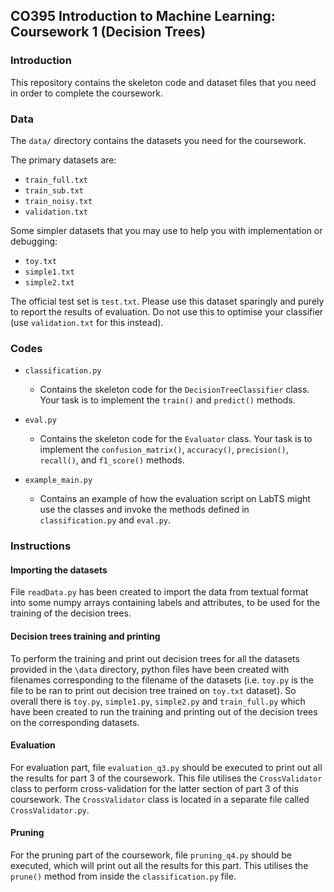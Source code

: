 ## CO395 Introduction to Machine Learning: Coursework 1 (Decision Trees)

### Introduction

This repository contains the skeleton code and dataset files that you need 
in order to complete the coursework.

### Data

The ``data/`` directory contains the datasets you need for the coursework.

The primary datasets are:
- ``train_full.txt``
- ``train_sub.txt``
- ``train_noisy.txt``
- ``validation.txt``

Some simpler datasets that you may use to help you with implementation or 
debugging:
- ``toy.txt``
- ``simple1.txt``
- ``simple2.txt``

The official test set is ``test.txt``. Please use this dataset sparingly and 
purely to report the results of evaluation. Do not use this to optimise your 
classifier (use ``validation.txt`` for this instead). 


### Codes

- ``classification.py``

	* Contains the skeleton code for the ``DecisionTreeClassifier`` class. Your task 
is to implement the ``train()`` and ``predict()`` methods.


- ``eval.py``

	* Contains the skeleton code for the ``Evaluator`` class. Your task is to 
implement the ``confusion_matrix()``, ``accuracy()``, ``precision()``, 
``recall()``, and ``f1_score()`` methods.


- ``example_main.py``

	* Contains an example of how the evaluation script on LabTS might use the classes
and invoke the methods defined in ``classification.py`` and ``eval.py``.


### Instructions

#### Importing the datasets
File ``readData.py`` has been created to import the data from textual format into some numpy
arrays containing labels and attributes, to be used for the training of the decision trees.


#### Decision trees training and printing
To perform the training and print out decision trees for all the datasets provided in 
the ``\data`` directory, python files have been created with 
filenames corresponding to the filename of the datasets
(i.e. ``toy.py`` is the file to be ran to print out decision tree trained on ``toy.txt`` dataset).
So overall there is ``toy.py``, ``simple1.py``, ``simple2.py`` and ``train_full.py`` which have
been created to run the training and printing out of the decision trees on the corresponding datasets.

#### Evaluation
For evaluation part, file ``evaluation_q3.py`` should be executed to print out all the results
for part 3 of the coursework. This file utilises the ``CrossValidator`` class to perform
cross-validation for the latter section of part 3 of this coursework. The ``CrossValidator``
class is located in a separate file called ``CrossValidator.py``.

#### Pruning 
For the pruning part of the coursework, file ``pruning_q4.py`` should be executed, which will
print out all the results for this part. This utilises the ``prune()`` method from inside the ``classification.py``
file.




    





